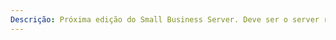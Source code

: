 ```yaml
---
Descrição: Próxima edição do Small Business Server. Deve ser o server raiz em um domínio. Não pode funcionar como um servidor Hyper-V, Server Core, de Clustering de Failover ou de Serviços de Área de Trabalho Remota. Tem limites para 25 usuários e 50 dispositivos. Dá suporte para dois núcleos de processador e 64 GB de RAM.
---
```

